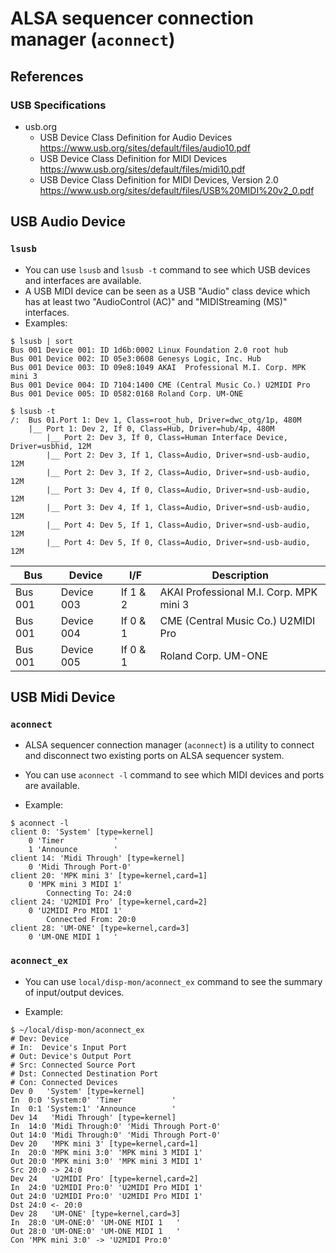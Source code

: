 # ALSA sequencer connection manager (`aconnect`)

## References

### USB Specifications

- usb.org
  - USB Device Class Definition for Audio Devices
      <https://www.usb.org/sites/default/files/audio10.pdf>
  - USB Device Class Definition for MIDI Devices
      <https://www.usb.org/sites/default/files/midi10.pdf>
  - USB Device Class Definition for MIDI Devices, Version 2.0
      <https://www.usb.org/sites/default/files/USB%20MIDI%20v2_0.pdf>

## USB Audio Device

### `lsusb`

- You can use `lsusb` and `lsusb -t` command to see which USB devices and interfaces are available.
- A USB MIDI device can be seen as a USB "Audio" class device which has at least two "AudioControl (AC)" and "MIDIStreaming (MS)" interfaces.
- Examples:

```shell
$ lsusb | sort
Bus 001 Device 001: ID 1d6b:0002 Linux Foundation 2.0 root hub
Bus 001 Device 002: ID 05e3:0608 Genesys Logic, Inc. Hub
Bus 001 Device 003: ID 09e8:1049 AKAI  Professional M.I. Corp. MPK mini 3
Bus 001 Device 004: ID 7104:1400 CME (Central Music Co.) U2MIDI Pro
Bus 001 Device 005: ID 0582:0168 Roland Corp. UM-ONE

$ lsusb -t
/:  Bus 01.Port 1: Dev 1, Class=root_hub, Driver=dwc_otg/1p, 480M
    |__ Port 1: Dev 2, If 0, Class=Hub, Driver=hub/4p, 480M
        |__ Port 2: Dev 3, If 0, Class=Human Interface Device, Driver=usbhid, 12M
        |__ Port 2: Dev 3, If 1, Class=Audio, Driver=snd-usb-audio, 12M
        |__ Port 2: Dev 3, If 2, Class=Audio, Driver=snd-usb-audio, 12M
        |__ Port 3: Dev 4, If 0, Class=Audio, Driver=snd-usb-audio, 12M
        |__ Port 3: Dev 4, If 1, Class=Audio, Driver=snd-usb-audio, 12M
        |__ Port 4: Dev 5, If 1, Class=Audio, Driver=snd-usb-audio, 12M
        |__ Port 4: Dev 5, If 0, Class=Audio, Driver=snd-usb-audio, 12M
```

| Bus     | Device     | I/F      | Description |
|---------|------------|----------|-------------|
| Bus 001 | Device 003 | If 1 & 2 | AKAI  Professional M.I. Corp. MPK mini 3 |
| Bus 001 | Device 004 | If 0 & 1 | CME (Central Music Co.) U2MIDI Pro |
| Bus 001 | Device 005 | If 0 & 1 | Roland Corp. UM-ONE |

## USB Midi Device

### `aconnect`

- ALSA sequencer connection manager (`aconnect`) is a utility to connect and disconnect two existing ports on ALSA sequencer system.
- You can use `aconnect -l` command to see which MIDI devices and ports are available.

- Example:

```shell
$ aconnect -l
client 0: 'System' [type=kernel]
    0 'Timer           '
    1 'Announce        '
client 14: 'Midi Through' [type=kernel]
    0 'Midi Through Port-0'
client 20: 'MPK mini 3' [type=kernel,card=1]
    0 'MPK mini 3 MIDI 1'
        Connecting To: 24:0
client 24: 'U2MIDI Pro' [type=kernel,card=2]
    0 'U2MIDI Pro MIDI 1'
        Connected From: 20:0
client 28: 'UM-ONE' [type=kernel,card=3]
    0 'UM-ONE MIDI 1   '
```

### `aconnect_ex`

- You can use `local/disp-mon/aconnect_ex` command to see the summary of input/output devices.

- Example:

```shell
$ ~/local/disp-mon/aconnect_ex
# Dev: Device
# In:  Device's Input Port
# Out: Device's Output Port
# Src: Connected Source Port
# Dst: Connected Destination Port
# Con: Connected Devices
Dev 0   'System' [type=kernel]
In  0:0 'System:0' 'Timer           '
In  0:1 'System:1' 'Announce        '
Dev 14   'Midi Through' [type=kernel]
In  14:0 'Midi Through:0' 'Midi Through Port-0'
Out 14:0 'Midi Through:0' 'Midi Through Port-0'
Dev 20   'MPK mini 3' [type=kernel,card=1]
In  20:0 'MPK mini 3:0' 'MPK mini 3 MIDI 1'
Out 20:0 'MPK mini 3:0' 'MPK mini 3 MIDI 1'
Src 20:0 -> 24:0
Dev 24   'U2MIDI Pro' [type=kernel,card=2]
In  24:0 'U2MIDI Pro:0' 'U2MIDI Pro MIDI 1'
Out 24:0 'U2MIDI Pro:0' 'U2MIDI Pro MIDI 1'
Dst 24:0 <- 20:0
Dev 28   'UM-ONE' [type=kernel,card=3]
In  28:0 'UM-ONE:0' 'UM-ONE MIDI 1   '
Out 28:0 'UM-ONE:0' 'UM-ONE MIDI 1   '
Con 'MPK mini 3:0' -> 'U2MIDI Pro:0'
```
